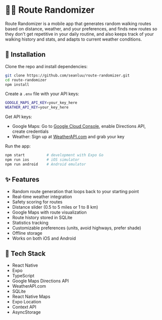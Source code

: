 # 🚶‍♂️ Route Randomizer

Route Randomizer is a mobile app that generates random walking routes based on distance, weather, and your preferences, and finds new routes so they don't get repetitive in your daily routine, and also keeps track of your walking history and stats, and adapts to current weather conditions.

## 🔧 Installation

Clone the repo and install dependencies:
```bash
git clone https://github.com/seanluu/route-randomizer.git
cd route-randomizer
npm install
```

Create a `.env` file with your API keys:
```bash
GOOGLE_MAPS_API_KEY=your_key_here
WEATHER_API_KEY=your_key_here
```

Get API keys:
- Google Maps: Go to [Google Cloud Console](https://console.cloud.google.com/), enable Directions API, create credentials
- Weather: Sign up at [WeatherAPI.com](https://www.weatherapi.com/) and grab your key

Run the app:
```bash
npm start          # development with Expo Go
npm run ios        # iOS simulator
npm run android    # Android emulator
```

## ✨ Features

- Random route generation that loops back to your starting point
- Real-time weather integration
- Safety scoring for routes
- Distance slider (0.5 to 5 miles or 1 to 8 km)
- Google Maps with route visualization
- Route history stored in SQLite
- Statistics tracking
- Customizable preferences (units, avoid highways, prefer shade)
- Offline storage
- Works on both iOS and Android

## 🧰 Tech Stack
- React Native
- Expo
- TypeScript
- Google Maps Directions API
- WeatherAPI.com
- SQLite
- React Native Maps
- Expo Location
- Context API
- AsyncStorage

